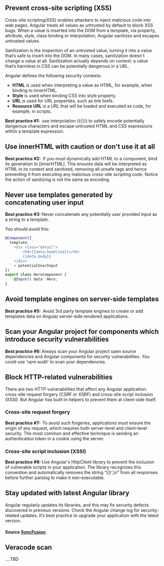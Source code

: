## Prevent cross-site scripting (XSS)

Cross-site scripting(XSS) enables attackers to inject malicious code into web pages.
Angular treats all values as untrusted by default to block XSS bugs.
When a value is inserted into the DOM from a template, via property, attribute, style, class binding or interpolation, Angular sanitizes and escapes untrusted values.

Sanitization is the inspection of an untrusted value, turning it into a value that’s safe to insert into the DOM.
In many cases, sanitization doesn't change a value at all.
Sanitization actually depends on context: a value that’s harmless in CSS can be potentially dangerous in a URL.

Angular defines the following security contexts:

- <strong>HTML</strong> is used when interpreting a value as HTML, for example, when binding to innerHTML.
- <strong>Style</strong> is used when binding CSS into style property.
- <strong>URL</strong> is used for URL properties, such as link hrefs.
- <strong>Resource URL</strong> is a URL that will be loaded and executed as code, for example, in scripts.

<strong>Best practice #1: </strong>
use interpolation ({{}}) to safely encode potentially dangerous characters and escape untrusted HTML and CSS expressions within a template expression.

## Use innerHTML with caution or don't use it at all

<strong>Best practice #2: </strong> If you must dynamically add HTML to a component, bind its generation to [innerHTML].
This ensures data will be interpreted as HTML in its context and sanitized, removing all unsafe tags and hence preventing it from executing any malicious cross-site scripting code.
Notice the action of sanitizing is not the same as encoding.

## Never use templates generated by concatenating user input

<strong>Best practice #3: </strong>Never concatenate any potentially user provided input as a string to a template.

You should avoid this:

````typescript
@Component({
  template: `
    <div class="detail">
        <h4>{{data.headline}}</h4>
        {{data.body}}
    </div>
  ` + potentialUserInput
})
export class HeroComponent {
    @Input() data: Hero;
}
````

## Avoid template engines on server-side templates

<strong>Best practice #5: </strong> Avoid 3rd party template engines to create or add templates data on Angular server-side rendered applications.

## Scan your Angular project for components which introduce security vulnerabilities

<strong>Best practice #6: </strong>Always scan your Angular project open source dependencies and Angular components for security vulnerabilities. You could use 'npm audit' to scan your dependencies.

## Block HTTP-related vulnerabilities

There are two HTTP vulnerabilities that affect any Angular application: cross-site request forgery (CSRF or XSRF) and cross-site script inclusion (XSSI).
But Angular has built-in helpers to prevent them at client-side itself.

### Cross-site request forgery

<strong>Best practice #7: </strong> To avoid such forgeries, applications must ensure the origin of any request, which requires both server-level and client-level security.
The most common and effective technique is sending an authentication token in a cookie using the server.

### Cross-site script inclusion (XSSI)

<strong>Best practice #8: </strong>Use Angular's HttpClient library to prevent the inclusion of vulnerable scripts in your application.
The library recognizes this convention and automatically removes the string “)]}’,\n” from all responses before further parsing to make it non-executable.

## Stay updated with latest Angular library

Angular regularly updates its libraries, and this may fix security defects discovered in previous versions.
Check the Angular change log for security-related updates.
It’s best practice to upgrade your application with the latest version.

#### Source [SyncFusion](https://www.syncfusion.com/blogs/post/top-5-best-practices-angular-app-security.aspx).

## Veracode scan
....TBD
